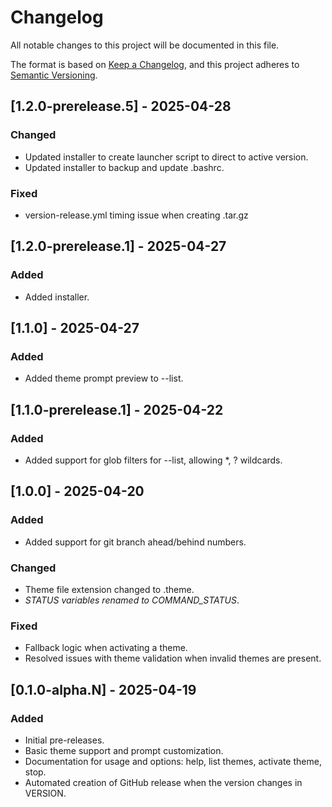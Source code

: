 # Changelog

All notable changes to this project will be documented in this file.

The format is based on [Keep a Changelog](https://keepachangelog.com/en/1.0.0/),
and this project adheres to [Semantic Versioning](https://semver.org/spec/v2.0.0.html).

## [1.2.0-prerelease.5] - 2025-04-28

### Changed
- Updated installer to create launcher script to direct to active version.
- Updated installer to backup and update .bashrc.

### Fixed
- version-release.yml timing issue when creating .tar.gz

## [1.2.0-prerelease.1] - 2025-04-27

### Added
- Added installer.

## [1.1.0] - 2025-04-27

### Added
- Added theme prompt preview to --list.

## [1.1.0-prerelease.1] - 2025-04-22

### Added
- Added support for glob filters for --list, allowing *, ? wildcards.

## [1.0.0] - 2025-04-20

### Added
- Added support for git branch ahead/behind numbers.

### Changed
- Theme file extension changed to .theme.
- *_STATUS variables renamed to COMMAND_STATUS_*.

### Fixed
- Fallback logic when activating a theme.
- Resolved issues with theme validation when invalid themes are present.

## [0.1.0-alpha.N] - 2025-04-19

### Added
- Initial pre-releases.
- Basic theme support and prompt customization.
- Documentation for usage and options: help, list themes, activate theme, stop.
- Automated creation of GitHub release when the version changes in VERSION.
